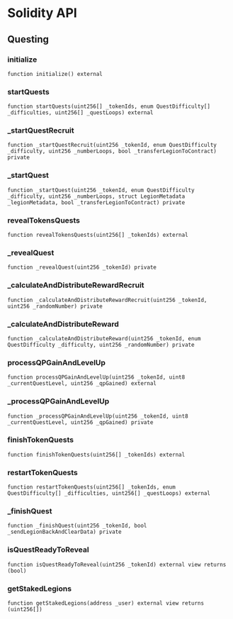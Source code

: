 # Solidity API

## Questing

### initialize

```solidity
function initialize() external
```

### startQuests

```solidity
function startQuests(uint256[] _tokenIds, enum QuestDifficulty[] _difficulties, uint256[] _questLoops) external
```

### _startQuestRecruit

```solidity
function _startQuestRecruit(uint256 _tokenId, enum QuestDifficulty _difficulty, uint256 _numberLoops, bool _transferLegionToContract) private
```

### _startQuest

```solidity
function _startQuest(uint256 _tokenId, enum QuestDifficulty _difficulty, uint256 _numberLoops, struct LegionMetadata _legionMetadata, bool _transferLegionToContract) private
```

### revealTokensQuests

```solidity
function revealTokensQuests(uint256[] _tokenIds) external
```

### _revealQuest

```solidity
function _revealQuest(uint256 _tokenId) private
```

### _calculateAndDistributeRewardRecruit

```solidity
function _calculateAndDistributeRewardRecruit(uint256 _tokenId, uint256 _randomNumber) private
```

### _calculateAndDistributeReward

```solidity
function _calculateAndDistributeReward(uint256 _tokenId, enum QuestDifficulty _difficulty, uint256 _randomNumber) private
```

### processQPGainAndLevelUp

```solidity
function processQPGainAndLevelUp(uint256 _tokenId, uint8 _currentQuestLevel, uint256 _qpGained) external
```

### _processQPGainAndLevelUp

```solidity
function _processQPGainAndLevelUp(uint256 _tokenId, uint8 _currentQuestLevel, uint256 _qpGained) private
```

### finishTokenQuests

```solidity
function finishTokenQuests(uint256[] _tokenIds) external
```

### restartTokenQuests

```solidity
function restartTokenQuests(uint256[] _tokenIds, enum QuestDifficulty[] _difficulties, uint256[] _questLoops) external
```

### _finishQuest

```solidity
function _finishQuest(uint256 _tokenId, bool _sendLegionBackAndClearData) private
```

### isQuestReadyToReveal

```solidity
function isQuestReadyToReveal(uint256 _tokenId) external view returns (bool)
```

### getStakedLegions

```solidity
function getStakedLegions(address _user) external view returns (uint256[])
```

